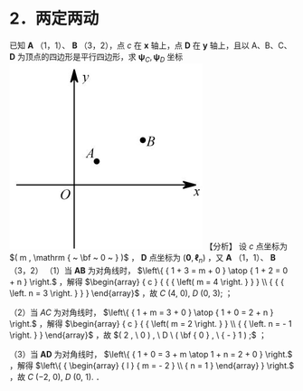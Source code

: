 # 2．两定两动
已知 $\pmb { A }$ （1，1）、 $\pmb { B }$ （3，2），点 $c$ 在 $\boldsymbol { x }$ 轴上，点 $\pmb { D }$ 在 $\boldsymbol { y }$ 轴上，且以 A、B、C、 $\pmb { D }$ 为顶点的四边形是平行四边形，求 $\mathbf { \psi } _ { C } , \mathbf { \psi } _ { D }$ 坐标
![](<../../qs_image_DB/专题3-2_一网打尽14类·二次函数的存在性问题（解析版）_/73936053e82b1172d095e9a0173feb093c7923c24f6a1dec8f209e23fcafa962.jpg>)
【分析】 设 $c$ 点坐标为 $( m , \mathrm { ~ \bf ~ 0 ~ } )$ ， $\pmb { D }$ 点坐标为 $( \boldsymbol { \mathbf { 0 } } , \boldsymbol { \mathbf { \ell } } _ { n } )$ ，又 $\pmb { A }$ （1，1）、 $\pmb { B }$ （3，2）
（1）当 $\pmb { A } \pmb { B }$ 为对角线时， $\left\{ { 1 + 3 = m + 0 } \atop { 1 + 2 = 0 + n }  \right.$ ，解得 $\begin{array} { c } { { { \left( m = 4 \right. } } } \\ { { { \left. n = 3 \right. } } } \end{array}$ ，故 $C ~ ( 4 , ~ 0 ) , ~ D ~ ( 0 , ~ 3 ) ;$ ；

（2）当 $A C$ 为对角线时， $\left\{ { 1 + m = 3 + 0 } \atop { 1 + 0 = 2 + n }  \right.$ ，解得 $\begin{array} { c } { { \left( m = 2 \right. } } \\ { { \left. n = - 1 \right. } } \end{array}$ ，故 $( 2 , \ 0 ) , \ D \ ( \bf { 0 } , \ { - } 1 ) ;$ ；

（3）当 $\pmb { A D }$ 为对角线时， $\left\{ { 1 + 0 = 3 + m \atop 1 + n = 2 + 0 } \right.$ ，解得 $\left\{ { \begin{array} { l } { m = - 2 } \\ { n = 1 } \end{array} } \right.$ ，故 $C ~ ( - 2 , ~ 0 ) , ~ D ~ ( 0 , ~ 1 ) .$ ．

